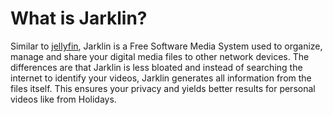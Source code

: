 # What is Jarklin?

Similar to [jellyfin](https://jellyfin.org/), Jarklin is a Free Software Media System used to organize, manage and share your digital media files to other network devices.
The differences are that Jarklin is less bloated and instead of searching the internet to identify your videos, Jarklin generates all information from the files itself.
This ensures your privacy and yields better results for personal videos like from Holidays.
